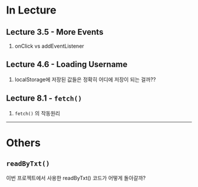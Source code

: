 # In Lecture
## Lecture 3.5 - More Events
1. onClick vs addEventListener

## Lecture 4.6 - Loading Username
1. localStorage에 저장된 값들은 정확히 어디에 저장이 되는 걸까??

## Lecture 8.1 - `fetch()` 
1. `fetch()` 의 작동원리
---

# Others
## `readByTxt()`
이번 프로젝트에서 사용한 readByTxt() 코드가 어떻게 돌아갈까?